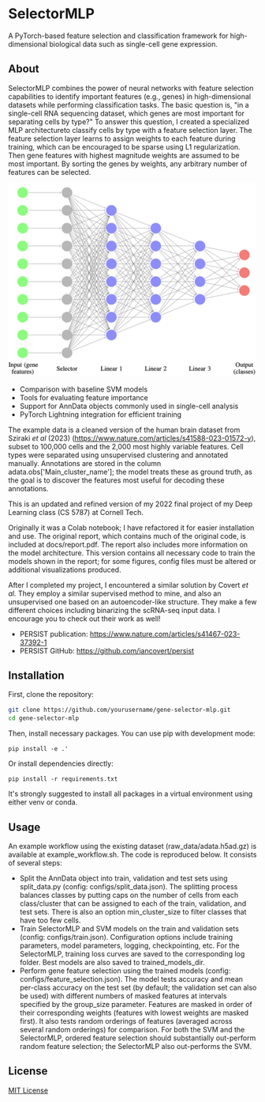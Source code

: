 # SelectorMLP

A PyTorch-based feature selection and classification framework for high-dimensional biological data such as single-cell gene expression.

## About

SelectorMLP combines the power of neural networks with feature selection capabilities to identify important features (e.g., genes) in high-dimensional datasets while performing classification tasks. The basic question is, "in a single-cell RNA sequencing dataset, which genes are most important for separating cells by type?" To answer this question, I created a specialized MLP architectureto classify cells by type with a feature selection layer. The feature selection layer learns to assign weights to each feature during training, which can be encouraged to be sparse using L1 regularization. Then gene features with highest magnitude weights are assumed to be most important. By sorting the genes by weights, any arbitrary number of features can be selected.

![Feature Selection Layer Architecture](docs/architecture.png)

- Comparison with baseline SVM models
- Tools for evaluating feature importance
- Support for AnnData objects commonly used in single-cell analysis
- PyTorch Lightning integration for efficient training

The example data is a cleaned version of the human brain dataset from Sziraki *et al* (2023) (https://www.nature.com/articles/s41588-023-01572-y), subset to 100,000 cells and the 2,000 most highly variable features. Cell types were separated using unsupervised clustering and annotated manually. Annotations are stored in the column adata.obs['Main_cluster_name']; the model treats these as ground truth, as the goal is to discover the features most useful for decoding these annotations.

This is an updated and refined version of my 2022 final project of my Deep Learning class (CS 5787) at Cornell Tech. 

Originally it was a Colab notebook; I have refactored it for easier installation and use. The original report, which contains much of the original code, is included at docs/report.pdf. The report also includes more information on the model architecture. This version contains all necessary code to train the models shown in the report; for some figures, config files must be altered or additional visualizations produced.

After I completed my project, I encountered a similar solution by Covert *et al.* They employ a similar supervised method to mine, and also an unsupervised one based on an autoencoder-like structure. They make a few different choices including binarizing the scRNA-seq input data. I encourage you to check out their work as well!
- PERSIST publication: https://www.nature.com/articles/s41467-023-37392-1
- PERSIST GitHub: https://github.com/iancovert/persist

## Installation

First, clone the repository:
```bash
git clone https://github.com/yourusername/gene-selector-mlp.git
cd gene-selector-mlp
```

Then, install necessary packages. You can use pip with development mode:
```
pip install -e .'
```
Or install dependencies directly:
```
pip install -r requirements.txt
```

It's strongly suggested to install all packages in a virtual environment using either venv or conda.

## Usage

An example workflow using the existing dataset (raw_data/adata.h5ad.gz) is available at example_workflow.sh. The code is reproduced below.
It consists of several steps:
- Split the AnnData object into train, validation and test sets using split_data.py (config: configs/split_data.json). The splitting process balances classes by putting caps on the number of cells from each class/cluster that can be assigned to each of the train, validation, and test sets. There is also an option min_cluster_size to filter classes that have too few cells.
- Train SelectorMLP and SVM models on the train and validation sets (config: configs/train.json). Configuration options include training parameters, model parameters, logging, checkpointing, etc. For the SelectorMLP, training loss curves are saved to the corresponding log folder. Best models are also saved to trained_models_dir.
- Perform gene feature selection using the trained models (config: configs/feature_selection.json). The model tests accuracy and mean per-class accuracy on the test set (by default; the validation set can also be used) with different numbers of masked features at intervals specified by the group_size parameter. Features are masked in order of their corresponding weights (features with lowest weights are masked first). It also tests random orderings of features (averaged across several random orderings) for comparison. For both the SVM and the SelectorMLP, ordered feature selection should substantially out-perform random feature selection; the SelectorMLP also out-performs the SVM.

## License

[MIT License](LICENSE)

